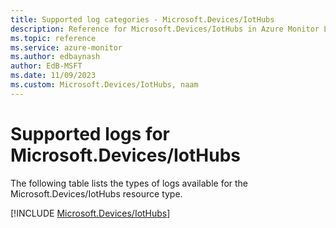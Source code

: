 ```yaml
---
title: Supported log categories - Microsoft.Devices/IotHubs
description: Reference for Microsoft.Devices/IotHubs in Azure Monitor Logs.
ms.topic: reference
ms.service: azure-monitor
ms.author: edbaynash
author: EdB-MSFT
ms.date: 11/09/2023
ms.custom: Microsoft.Devices/IotHubs, naam
---
```





# Supported logs for Microsoft.Devices/IotHubs  
The following table lists the types of logs available for the Microsoft.Devices/IotHubs resource type.
  
  
[!INCLUDE [Microsoft.Devices/IotHubs](./includes/microsoft-devices-iothubs-logs-include.md)]
  
